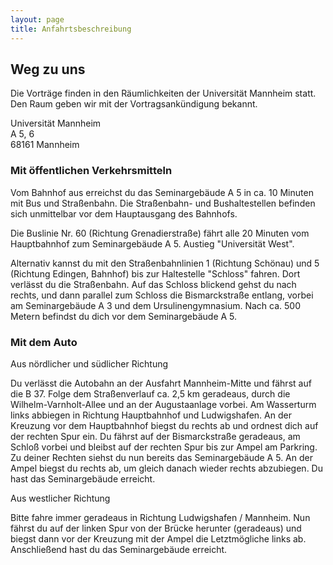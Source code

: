 ```yaml
---
layout: page
title: Anfahrtsbeschreibung
---
```


## Weg zu uns

Die Vorträge finden in den Räumlichkeiten der Universität Mannheim statt.<br />
Den Raum geben wir mit der Vortragsankündigung bekannt.

<p class="message">
  Universität Mannheim<br />
  A 5, 6<br />
  68161 Mannheim<br />
</p>

### Mit öffentlichen Verkehrsmitteln

Vom Bahnhof aus erreichst du das Seminargebäude A 5 in ca. 10 Minuten mit Bus und Straßenbahn. Die Straßenbahn- und Bushaltestellen befinden sich unmittelbar vor dem Hauptausgang des Bahnhofs.

Die Buslinie Nr. 60 (Richtung Grenadierstraße) fährt alle 20 Minuten vom Hauptbahnhof zum Seminargebäude A 5. Austieg "Universität West".

Alternativ kannst du mit den Straßenbahnlinien 1 (Richtung Schönau) und 5 (Richtung Edingen, Bahnhof) bis zur Haltestelle "Schloss" fahren. Dort verlässt du die Straßenbahn. Auf das Schloss blickend gehst du nach rechts, und dann parallel zum Schloss die Bismarckstraße entlang, vorbei am Seminargebäude A 3 und dem Ursulinengymnasium. Nach ca. 500 Metern befindst du dich vor dem Seminargebäude A 5.

### Mit dem Auto

Aus nördlicher und südlicher Richtung

Du verlässt die Autobahn an der Ausfahrt Mannheim-Mitte und fährst auf die B 37. Folge dem Straßenverlauf ca. 2,5 km geradeaus, durch die Wilhelm-Varnholt-Allee und an der Augustaanlage vorbei. Am Wasserturm links abbiegen in Richtung Hauptbahnhof und Ludwigshafen. An der Kreuzung vor dem Hauptbahnhof biegst du rechts ab und ordnest dich auf der rechten Spur ein. Du fährst auf der Bismarckstraße geradeaus, am Schloß vorbei und bleibst auf der rechten Spur bis zur Ampel am Parkring. Zu deiner Rechten siehst du nun bereits das Seminargebäude A 5. An der Ampel biegst du rechts ab, um gleich danach wieder rechts abzubiegen. Du hast das Seminargebäude erreicht.

Aus westlicher Richtung

Bitte fahre immer geradeaus in Richtung Ludwigshafen / Mannheim. Nun fährst du auf der linken Spur von der Brücke herunter (geradeaus) und biegst dann vor der Kreuzung mit der Ampel die Letztmögliche links ab. Anschließend hast du das Seminargebäude erreicht.
